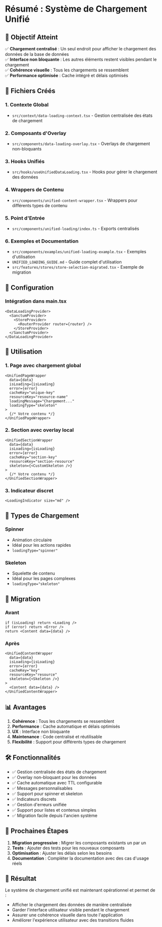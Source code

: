 # Résumé : Système de Chargement Unifié

## 🎯 Objectif Atteint

✅ **Chargement centralisé** : Un seul endroit pour afficher le chargement des données de la base de données  
✅ **Interface non bloquante** : Les autres éléments restent visibles pendant le chargement  
✅ **Cohérence visuelle** : Tous les chargements se ressemblent  
✅ **Performance optimisée** : Cache intégré et délais optimisés  

## 📁 Fichiers Créés

### 1. Contexte Global
- `src/context/data-loading-context.tsx` - Gestion centralisée des états de chargement

### 2. Composants d'Overlay
- `src/components/data-loading-overlay.tsx` - Overlays de chargement non-bloquants

### 3. Hooks Unifiés
- `src/hooks/useUnifiedDataLoading.tsx` - Hooks pour gérer le chargement des données

### 4. Wrappers de Contenu
- `src/components/unified-content-wrapper.tsx` - Wrappers pour différents types de contenu

### 5. Point d'Entrée
- `src/components/unified-loading/index.ts` - Exports centralisés

### 6. Exemples et Documentation
- `src/components/examples/unified-loading-example.tsx` - Exemples d'utilisation
- `UNIFIED_LOADING_GUIDE.md` - Guide complet d'utilisation
- `src/features/stores/store-selection-migrated.tsx` - Exemple de migration

## 🔧 Configuration

### Intégration dans main.tsx
```tsx
<DataLoadingProvider>
  <SanctumProvider>
    <StoreProvider>
      <RouterProvider router={router} />
    </StoreProvider>
  </SanctumProvider>
</DataLoadingProvider>
```

## 🚀 Utilisation

### 1. Page avec chargement global
```tsx
<UnifiedPageWrapper
  data={data}
  isLoading={isLoading}
  error={error}
  cacheKey="unique-key"
  resourceKey="resource-name"
  loadingMessage="Chargement..."
  loadingType="skeleton"
>
  {/* Votre contenu */}
</UnifiedPageWrapper>
```

### 2. Section avec overlay local
```tsx
<UnifiedSectionWrapper
  data={data}
  isLoading={isLoading}
  error={error}
  cacheKey="section-key"
  resourceKey="section-resource"
  skeleton={<CustomSkeleton />}
>
  {/* Votre contenu */}
</UnifiedSectionWrapper>
```

### 3. Indicateur discret
```tsx
<LoadingIndicator size="md" />
```

## 🎨 Types de Chargement

### Spinner
- Animation circulaire
- Idéal pour les actions rapides
- `loadingType="spinner"`

### Skeleton
- Squelette de contenu
- Idéal pour les pages complexes
- `loadingType="skeleton"`

## 🔄 Migration

### Avant
```tsx
if (isLoading) return <Loading />
if (error) return <Error />
return <Content data={data} />
```

### Après
```tsx
<UnifiedContentWrapper
  data={data}
  isLoading={isLoading}
  error={error}
  cacheKey="key"
  resourceKey="resource"
  skeleton={<Skeleton />}
>
  <Content data={data} />
</UnifiedContentWrapper>
```

## 📊 Avantages

1. **Cohérence** : Tous les chargements se ressemblent
2. **Performance** : Cache automatique et délais optimisés
3. **UX** : Interface non bloquante
4. **Maintenance** : Code centralisé et réutilisable
5. **Flexibilité** : Support pour différents types de chargement

## 🛠️ Fonctionnalités

- ✅ Gestion centralisée des états de chargement
- ✅ Overlay non-bloquant pour les données
- ✅ Cache automatique avec TTL configurable
- ✅ Messages personnalisables
- ✅ Support pour spinner et skeleton
- ✅ Indicateurs discrets
- ✅ Gestion d'erreurs unifiée
- ✅ Support pour listes et contenus simples
- ✅ Migration facile depuis l'ancien système

## 📝 Prochaines Étapes

1. **Migration progressive** : Migrer les composants existants un par un
2. **Tests** : Ajouter des tests pour les nouveaux composants
3. **Optimisation** : Ajuster les délais selon les besoins
4. **Documentation** : Compléter la documentation avec des cas d'usage réels

## 🎯 Résultat

Le système de chargement unifié est maintenant opérationnel et permet de :
- Afficher le chargement des données de manière centralisée
- Garder l'interface utilisateur visible pendant le chargement
- Assurer une cohérence visuelle dans toute l'application
- Améliorer l'expérience utilisateur avec des transitions fluides
